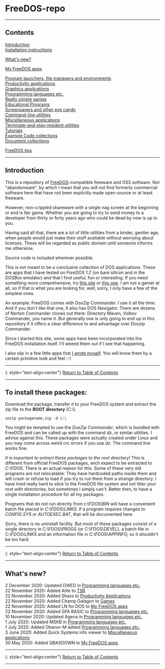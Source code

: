 # FreeDOS-repo

-----

## <a name="contents"></a>Contents
[Introduction](#Introduction)  
[Installation instructions](#Installation)

[What's new?](#Whatsnew)

[My FreeDOS apps](My_apps.md)

[Program launchers, file managers and environments](Launchers.md)  
[Productivity applications](Productivity.md)  
[Graphics applications](Graphics.md)  
[Programming languages etc.](Development.md)  
[Really simple games](Games.md)  
[Educational Programs](Education.md)  
[Screensavers and other eye candy](Eyecandy.md)  
[Command-line utilities](Commandline.md)  
[Miscellaneous applications](Misc.md)  
[Terminate-and-stay-resident utilities](TSR.md)  
[Tutorials](Tutorials.md)  
[Example Code collections](Example.md)  
[Document collections](Documents.md)  

[FreeDOS tips](Tips.md)

-----

## <a name="Introduction"></a>Introduction

This is a repository of [FreeDOS](http://www.freedos.org/)-compatible freeware and OSS software. Not "abandonware", by which I mean that you will not find formerly commercial software here that have not been explicitly made open-source or at least freeware.

However, non-crippled shareware with a single nag screen at the beginning or end is fair game. Whether you are going to try to send money to a developer from thirty or forty years ago who could be dead by now is up to you.

Having said all that, there are a lot of little utilities from a kinder, gentler age, when people would just make their stuff available without worrying about licenses. These will be regarded as public domain until someone informs me otherwise.

Source code is included wherever possible.

This is not meant to be a conclusive collection of DOS applications. These are apps that I have tested on *FreeDOS 1.2* (on bare silicon and in the *DOSBox* emulator) and that I find useful, fun or interesting. If you need something more comprehensive, try [this site](http://reimagery.com/fsfd/) or [this one](https://www.opus.co.tt/dave/indexall.htm). I am not a gamer at all, so if that is what you are looking for, well, sorry, I only have a few of the simplest ones.

An example: FreeDOS comes with DosZip Commander. I use it all the time. And if you don't like that one, it also has DOS Navigator. There are dozens of Norton Commander clones out there: Directory Maven, Volkov Commander, you name it. But generally one is only going to end up in this repository if it offers a clear difference to and advantage over Doszip Commander.

Since I started this site, some apps have been incorporated into the FreeDOS installation itself. I'll weeed them out if I see that happening.


I also slip in a few little apps that [I wrote myself](My_apps.md). You will know them by a certain primitive look and feel :-)

-----

{: style="text-align:center"}
[Return to Table of Contents](#contents)

-----

## <a name="Installation"></a>To install these packages:

Download the package, transfer it to your FreeDOS system and extract the zip file to the **ROOT directory** (C:\\). 

    unzip packagename.zip -d c:\

You might be tempted to use the *DosZip Commander*, which is bundled with FreeDOS and can be called up with the command *dz*, or similar utilities. I advise against this. These packages were actually created under Linux and you may come across weird crc errors if you use *dz*. The command line works fine.

*It is important to extract these packages to the root directory!* This is different from official FreeDOS packages, wich expect to be extracted to *C:\FDOS*. There is an actual reason for this. Some of these very old programs are not relocatable: They have hardcoded paths inside them and will crash or refuse to load if you try to run them from a strange directory. I have tried really hard to stick to the FreeDOS file system and not litter your root with directories, but sometimes I simply can't. Better then, to have a single installation procedure for all my packages.

Programs that do not run directly from *c:\FDOS\BIN* will have a convenient batch file placed in *C:\FDOS\LINKS*. If a program requires changes to *CONFIG.SYS* or *AUTOEXEC.BAT*, that will be documented here. 

Sorry, there is no uninstall facility. But most of these packages consist of a single directory in C:\FDOS\PROGS (or C:\FDOS\DEVEL), a batch file in C:\FDOS\LINKS and an information file in C:\FDOS\APPINFO, so it shouldn't be too hard.

-----

{: style="text-align:center"}
[Return to Table of Contents](#contents)

-----

## <a name="Whatsnew"></a>What's new?

2 December 2020: Updated DWED in [Programming languages etc.](Development.md)  
22 November 2020: Added Alite to [TSR](TSR.md)  
22 November 2020: Added Shass to [Productivity Applications](Productivity.md)  
22 November 2020: Added Champ Galagon to [Games](Games.md)  
22 November 2020: Added LN for DOS to [My FreeDOS apps](My_apps.md)  
22 November 2020: Added GFA BASIC to [Programming languages etc.](Development.md)  
10 November 2020: Updated Agena in [Programming languages etc.](Development.md)  
1 July 2020: Updated MSKB in [Programming languages etc.](Development.md)  
1 July 2020: Added Oberon-M added [Programming languages etc.](Development.md)  
3 June 2020: Added Quick Systems info viewer to [Miscellaneous applications](Misc.md)  
30 May 2020: Added QBASDOWN to [My FreeDOS apps](My_apps.md)  

-----

{: style="text-align:center"}
[Return to Table of Contents](#contents)

-----
